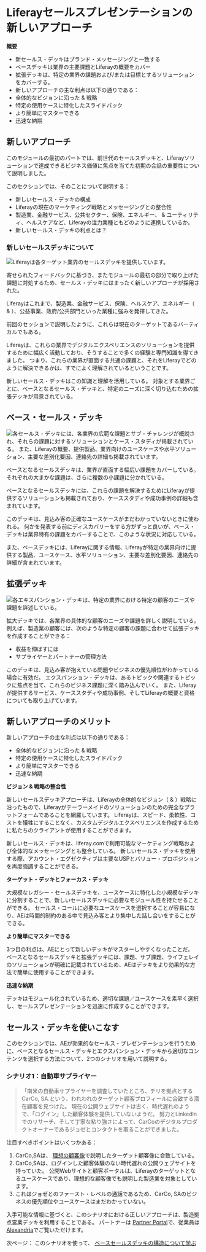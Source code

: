 # Liferayセールスプレゼンテーションの新しいアプローチ

**概要**

* 新セールス・デッキはブランド・メッセージングと一致する
* ベースデッキは業界の主要課題とLiferayの概要をカバー
* 拡張デッキは、特定の業界の課題および/または目標とするソリューションをカバーする。
* 新しいアプローチの主な利点は以下の通りである：
* 全体的なビジョンに沿った & 戦略
* 特定の使用ケースに特化したスライドパック
* より簡単にマスターできる
* 迅速な納期

## 新しいアプローチ

このモジュールの最初のパートでは、前世代のセールスデッキと、Liferayソリューションで達成できるビジネス価値に焦点を当てた初期の会話の重要性について説明しました。

このセクションでは、そのことについて説明する：

* 新しいセールス・デッキの構成
* Liferayの現在のマーケティング戦略とメッセージングとの整合性
* 製造業、金融サービス、公共セクター、保険、エネルギー、 & ユーティリティ、ヘルスケアなど、Liferayの注力業種ともどのように連携しているか。
* 新しいセールス・デッキの利点とは？

### 新しいセールスデッキについて

![Liferayは各ターゲット業界のセールスデッキを提供しています。](./sales-presentations-new-approach/images/01.png)

寄せられたフィードバックに基づき、またモジュールの最初の部分で取り上げた課題に対処するため、セールス・デッキにはまったく新しいアプローチが採用された。

Liferayはこれまで、製造業、金融サービス、保険、ヘルスケア、エネルギー（ & ）、公益事業、政府/公共部門といった業種に強みを発揮してきた。

前回のセッションで説明したように、これらは現在のターゲットであるバーティカルでもある。

Liferayは、これらの業界でデジタルエクスペリエンスのソリューションを提供するために幅広く活動しており、そうすることで多くの経験と専門知識を得てきました。 つまり、これらの業界が直面する共通の課題と、それをLiferayでどのように解決できるかは、すでによく理解されているということです。

新しいセールス・デッキはこの知識と理解を活用している。 対象とする業界ごとに、ベースとなるセールス・デッキと、特定のニーズに深く切り込むための拡張デッキが用意されている。

## ベース・セールス・デッキ

![各セールス・デッキには、各業界の広範な課題とサブ・チャレンジが概説され、それらの課題に対するソリューションとケース・スタディが掲載されている。 また、Liferayの概要、提供製品、業界向けのユースケースや水平ソリューション、主要な差別化要因、連絡先の詳細も掲載されています。](./sales-presentations-new-approach/images/02.png)

ベースとなるセールスデッキは、業界が直面する幅広い課題をカバーしている。 それぞれの大まかな課題は、さらに複数の小課題に分かれている。

ベースとなるセールスデッキには、これらの課題を解決するためにLiferayが提供するソリューションも掲載されており、ケーススタディや成功事例の詳細も含まれています。

このデッキは、見込み客の正確なユースケースがまだわかっていないときに使われる。 何かを発表する前にディスカバリーをする方がずっと良いが、ベース・デッキは業界特有の課題をカバーすることで、このような状況に対応している。

また、ベースデッキには、Liferayに関する情報、Liferayが特定の業界向けに提供する製品、ユースケース、水平ソリューション、主要な差別化要因、連絡先の詳細が含まれています。

## 拡張デッキ

![各エキスパンション・デッキは、特定の業界における特定の顧客のニーズや課題を詳述している。](./sales-presentations-new-approach/images/03.png)

拡大デッキでは、各業界の具体的な顧客のニーズや課題を詳しく説明している。 例えば、製造業の顧客には、次のような特定の顧客の課題に合わせて拡張デッキを作成することができる：

* 収益を伸ばすには
* サプライヤーとパートナーの管理方法

このデッキは、見込み客が抱えている問題やビジネスの優先順位がわかっている場合に有効だ。 エクスパンション・デッキは、あるトピックや関連するトピックに焦点を当て、これらのビジネス課題に深く踏み込んでいく。 また、Liferayが提供するサービス、ケーススタディや成功事例、そしてLiferayの概要と資格についても取り上げています。

## 新しいアプローチのメリット

新しいアプローチの主な利点は以下の通りである：

* 全体的なビジョンに沿った & 戦略
* 特定の使用ケースに特化したスライドパック
* より簡単にマスターできる
* 迅速な納期

**ビジョン & 戦略の整合性**

新しいセールスデッキアプローチは、Liferayの全体的なビジョン（ & ）戦略に沿ったもので、Liferayがテーラーメイドのソリューションのための完全なプラットフォームであることを網羅しています。 Liferayは、スピード、柔軟性、コストを犠牲にすることなく、カスタムデジタルエクスペリエンスを作成するために私たちのクライアントが使用することができます。

新しいセールス・デッキは、liferay.comで利用可能なマーケティング戦略および全体的なメッセージングとも整合している。 新しいセールス・デッキを使用する際、アカウント・エグゼクティブは主要なUSPとバリュー・プロポジションを再度強調することができる。

**ターゲット・デッキとフォーカス・デッキ**

大規模なレガシー・セールスデッキを、ユースケースに特化した小規模なデッキに分割することで、新しいセールスデッキに必要なモジュール性を持たせることができる。 セールス・コールに必要なユースケースを選択することが容易になり、AEは時間的制約のある中で見込み客とより集中した話し合いをすることができる。

**より簡単にマスターできる**

3つ目の利点は、AEにとって新しいデッキがマスターしやすくなったことだ。 ベースとなるセールスデッキと拡張デッキには、課題、サブ課題、ライフェレイのソリューションが明確に記載されているため、AEはデッキをより効果的な方法で簡単に使用することができます。

**迅速な納期**

デッキはモジュール化されているため、適切な課題／ユースケースを素早く選択し、セールスプレゼンテーションを迅速に作成することができます。

## セールス・デッキを使いこなす

このセクションでは、AEが効果的なセールス・プレゼンテーションを行うために、ベースとなるセールス・デッキとエクスパンション・デッキから適切なコンテンツを選択する方法について、2つのシナリオを用いて説明する。

### シナリオ1：自動車サプライヤー

> 「南米の自動車サプライヤーを調査していたところ、チリを拠点とするCarCo, SA.という、われわれのターゲット顧客プロフィールに合致する潜在顧客を見つけた。 現在の公開ウェブサイトは古く、時代遅れのようで、「ログイン」した顧客体験を提供していないようだ。 努力とLinkedInでのリサーチ、そして丁寧な粘り強さによって、CarCoのデジタルプロダクトオーナーであるジョゼとコンタクトを取ることができました。

注目すべきポイントはいくつかある：

1. CarCo,SAは、 [理想の顧客像](../../level-0/the-ideal-customer-profile.md)で説明したターゲット顧客像に合致している。
2. CarCo,SAは、ログインした顧客体験のない時代遅れの公開ウェブサイトを持っていた。 公開Webサイトと顧客ポータルは、Liferayのターゲットとなるユースケースであり、理想的な顧客像でも説明した製造業を対象としています。
3. これはジョゼとのファースト・レベルの通話であるため、CarCo, SAのビジネスの優先順位やユースケースはまだわかっていない。

入手可能な情報に基づくと、このシナリオにおける正しいアプローチは、製造拠点営業デッキを利用することである。 パートナーは [Partner Portal](https://partner.liferay.com)で、従業員は [Alexandria](https://sales.liferay.com)でご覧いただけます。

次ページ： このシナリオを使って、 [ベースセールスデッキの構造について学ぶ](./sales-presentations-base-deck.md)
